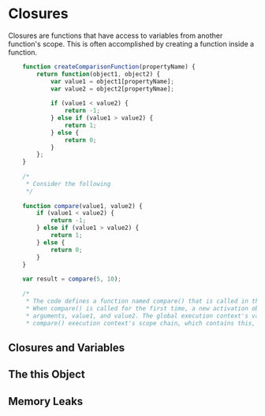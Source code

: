 # Closures
Closures are functions that have access to variables from another function's scope. This is often accomplished by creating a function inside a function.

```javascript
    function createComparisonFunction(propertyName) {
        return function(object1, object2) {
            var value1 = object1[propertyName];
            var value2 = object2[propertyNmae];
            
            if (value1 < value2) {
                return -1;
            } else if (value1 > value2) {
                return 1;
            } else {
                return 0;
            }
        };
    }
    
    /*
     * Consider the following
     */
    
    function compare(value1, value2) {
        if (value1 < value2) {
            return -1;
        } else if (value1 > value2) {
            return 1;
        } else {
            return 0;
        }
    }
    
    var result = compare(5, 10);
    
    /*
     * The code defines a function named compare() that is called in the global execution context.
     * When compare() is called for the first time, a new activation object is created that contains
     * arguments, value1, and value2. The global execution context's variable object is next in the 
     * compare() execution context's scope chain, which contains this, result, and compare.
```
## Closures and Variables

## The this Object

## Memory Leaks
